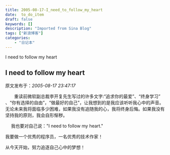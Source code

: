 ```yaml
---
title: 2005-08-17-I_need_to_follow_my_heart
date:  to_do_item
draft: false
keywords: []
description: "Imported from Sina Blog"
tags: ["新浪博客"]
categories: 
    - "日记本"
---
```

I need to follow my heart
## I need to follow my heart

 原文发布于：*2005-08-17 23:47:17*

　　重读前微软副总裁李开复先生写过的许多文字&#58;“追求你的最爱”、“终身学习”
、“你有选择的自由”，“做最好的自己”，让我想到的是我应该听听我心中的声音。无论未来我将面临多少困难，如果我没有追随我的心，我将终身后悔。如果我没有坚持我的原则，我会自形惭秽。

　 我也要对自己说："I need to follow my heart."

我要做一个优秀的程序员，一名优秀的技术作家！

  
从今天开始，努力追逐自己心中的梦想！


